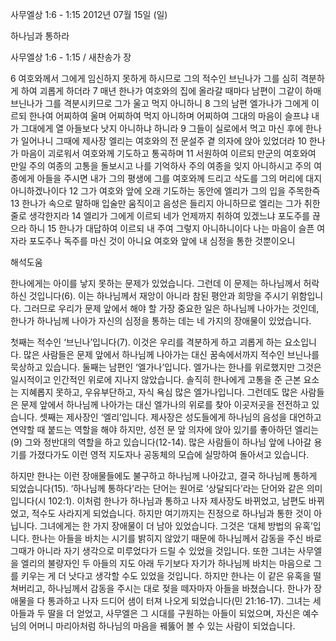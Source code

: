 사무엘상 1:6 - 1:15 
2012년 07월 15일 (일)

하나님과 통하라



사무엘상 1:6 - 1:15 / 새찬송가  장


6 여호와께서 그에게 임신하지 못하게 하시므로 그의 적수인 브닌나가 그를 심히 격분하게 하여 괴롭게 하더라
7 매년 한나가 여호와의 집에 올라갈 때마다 남편이 그같이 하매 브닌나가 그를 격분시키므로 그가 울고 먹지 아니하니
8 그의 남편 엘가나가 그에게 이르되 한나여 어찌하여 울며 어찌하여 먹지 아니하며 어찌하여 그대의 마음이 슬프냐 내가 그대에게 열 아들보다 낫지 아니하냐 하니라
9 그들이 실로에서 먹고 마신 후에 한나가 일어나니 그때에 제사장 엘리는 여호와의 전 문설주 곁 의자에 앉아 있었더라
10 한나가 마음이 괴로워서 여호와께 기도하고 통곡하며
11 서원하여 이르되 만군의 여호와여 만일 주의 여종의 고통을 돌보시고 나를 기억하사 주의 여종을 잊지 아니하시고 주의 여종에게 아들을 주시면 내가 그의 평생에 그를 여호와께 드리고 삭도를 그의 머리에 대지 아니하겠나이다
12 그가 여호와 앞에 오래 기도하는 동안에 엘리가 그의 입을 주목한즉
13 한나가 속으로 말하매 입술만 움직이고 음성은 들리지 아니하므로 엘리는 그가 취한 줄로 생각한지라
14 엘리가 그에게 이르되 네가 언제까지 취하여 있겠느냐 포도주를 끊으라 하니
15 한나가 대답하여 이르되 내 주여 그렇지 아니하니이다 나는 마음이 슬픈 여자라 포도주나 독주를 마신 것이 아니요 여호와 앞에 내 심정을 통한 것뿐이오니

해석도움





한나에게는 아이를 낳지 못하는 문제가 있었습니다. 그런데 이 문제는 하나님께서 허락하신 것입니다(6). 이는 하나님께서 재앙이 아니라 참된 평안과 희망을 주시기 위함입니다. 그러므로 우리가 문제 앞에서 해야 할 가장 중요한 일은 하나님께 나아가는 것인데, 한나가 하나님께 나아가 자신의 심정을 통하는 데는 네 가지의 장애물이 있었습니다.

첫째는 적수인 ‘브닌나’입니다(7). 이것은 우리를 격분하게 하고 괴롭게 하는 요소입니다. 많은 사람들은 문제 앞에서 하나님께 나아가는 대신 꿈속에서까지 적수인 브닌나를 묵상하고 있습니다. 둘째는 남편인 ‘엘가나’입니다. 엘가나는 한나를 위로했지만 그것은 일시적이고 인간적인 위로에 지나지 않았습니다. 솔직히 한나에게 고통을 준 근본 요소는 지혜롭지 못하고, 우유부단하고, 자식 욕심 많은 엘가나입니다. 그런데도 많은 사람들은 문제 앞에서 하나님께 나아가는 대신 엘가나의 위로를 찾아 이곳저곳을 전전하고 있습니다. 셋째는 제사장인 ‘엘리’입니다. 제사장은 성도들에게 하나님의 음성을 대언하고 연약할 때 붙드는 역할을 해야 하지만, 성전 문 앞 의자에 앉아 있기를 좋아하던 엘리는(9) 그와 정반대의 역할을 하고 있습니다(12-14). 많은 사람들이 하나님 앞에 나아갈 용기를 가졌다가도 이런 영적 지도자나 공동체의 모습에 실망하여 돌아서고 있습니다.

하지만 한나는 이런 장애물들에도 불구하고 하나님께 나아갔고, 결국 하나님께 통하게 되었습니다(15). ‘하나님께 통하다’라는 단어는 원어로 ‘상달되다’라는 단어와 같은 의미입니다(시 102:1). 이처럼 한나가 하나님과 통하고 나자 제사장도 바뀌었고, 남편도 바뀌었고, 적수도 사라지게 되었습니다. 하지만 여기까지는 진정으로 하나님과 통한 것이 아닙니다. 그녀에게는 한 가지 장애물이 더 남아 있었습니다. 그것은 ‘대체 방법의 유혹’입니다. 한나는 아들을 바치는 시기를 밝히지 않았기 때문에 하나님께서 감동을 주신 바로 그때가 아니라 자기 생각으로 미루었다가 드릴 수 있었을 것입니다. 또한 그녀는 사무엘을 엘리의 불량자인 두 아들의 지도 아래 두기보다 자기가 하나님께 바치는 마음으로 그를 키우는 게 더 낫다고 생각할 수도 있었을 것입니다. 하지만 한나는 이 같은 유혹을 떨쳐버리고, 하나님께서 감동을 주시는 대로 젖을 떼자마자 아들을 바쳤습니다.
한나가 장애물을 다 통과하고 나자 드디어 샘이 터져 나오게 되었습니다(민 21:16-17). 그녀는 세 아들과 두 딸을 더 얻었고, 사무엘은 그 시대를 구원하는 아들이 되었으며, 자신은 예수님의 어머니 마리아처럼 하나님의 마음을 꿰뚫어 볼 수 있는 사람이 되었습니다.